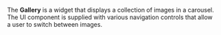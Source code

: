 The **Gallery** is&nbsp;a&nbsp;widget that displays a&nbsp;collection of&nbsp;images in&nbsp;a&nbsp;carousel. The UI component is&nbsp;supplied with various navigation controls that allow a&nbsp;user to&nbsp;switch between images.